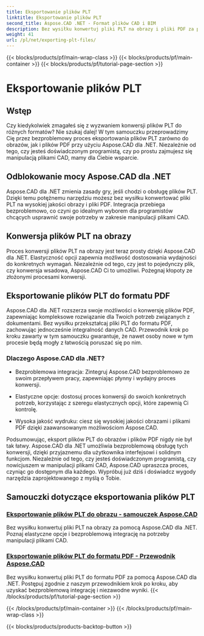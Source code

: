 ```yaml
---
title: Eksportowanie plików PLT
linktitle: Eksportowanie plików PLT
second_title: Aspose.CAD .NET - Format plików CAD i BIM
description: Bez wysiłku konwertuj pliki PLT na obrazy i pliki PDF za pomocą Aspose.CAD dla .NET. Poznaj bezproblemową integrację i elastyczne opcje manipulacji plikami CAD.
weight: 41
url: /pl/net/exporting-plt-files/
---
```


{{< blocks/products/pf/main-wrap-class >}}
{{< blocks/products/pf/main-container >}}
{{< blocks/products/pf/tutorial-page-section >}}

# Eksportowanie plików PLT


## Wstęp

Czy kiedykolwiek zmagałeś się z wyzwaniem konwersji plików PLT do różnych formatów? Nie szukaj dalej! W tym samouczku przeprowadzimy Cię przez bezproblemowy proces eksportowania plików PLT zarówno do obrazów, jak i plików PDF przy użyciu Aspose.CAD dla .NET. Niezależnie od tego, czy jesteś doświadczonym programistą, czy po prostu zajmujesz się manipulacją plikami CAD, mamy dla Ciebie wsparcie.

## Odblokowanie mocy Aspose.CAD dla .NET

Aspose.CAD dla .NET zmienia zasady gry, jeśli chodzi o obsługę plików PLT. Dzięki temu potężnemu narzędziu możesz bez wysiłku konwertować pliki PLT na wysokiej jakości obrazy i pliki PDF. Integracja przebiega bezproblemowo, co czyni go idealnym wyborem dla programistów chcących usprawnić swoje potrzeby w zakresie manipulacji plikami CAD.

## Konwersja plików PLT na obrazy

Proces konwersji plików PLT na obrazy jest teraz prosty dzięki Aspose.CAD dla .NET. Elastyczność opcji zapewnia możliwość dostosowania wydajności do konkretnych wymagań. Niezależnie od tego, czy jest to pojedynczy plik, czy konwersja wsadowa, Aspose.CAD Ci to umożliwi. Pożegnaj kłopoty ze złożonymi procesami konwersji.

## Eksportowanie plików PLT do formatu PDF

Aspose.CAD dla .NET rozszerza swoje możliwości o konwersję plików PDF, zapewniając kompleksowe rozwiązanie dla Twoich potrzeb związanych z dokumentami. Bez wysiłku przekształcaj pliki PLT do formatu PDF, zachowując jednocześnie integralność danych CAD. Przewodnik krok po kroku zawarty w tym samouczku gwarantuje, że nawet osoby nowe w tym procesie będą mogły z łatwością poruszać się po nim.

### Dlaczego Aspose.CAD dla .NET?

- Bezproblemowa integracja: Zintegruj Aspose.CAD bezproblemowo ze swoim przepływem pracy, zapewniając płynny i wydajny proces konwersji.
  
- Elastyczne opcje: dostosuj proces konwersji do swoich konkretnych potrzeb, korzystając z szeregu elastycznych opcji, które zapewnią Ci kontrolę.

- Wysoka jakość wydruku: ciesz się wysokiej jakości obrazami i plikami PDF dzięki zaawansowanym możliwościom Aspose.CAD.

Podsumowując, eksport plików PLT do obrazów i plików PDF nigdy nie był tak łatwy. Aspose.CAD dla .NET umożliwia bezproblemową obsługę tych konwersji, dzięki przyjaznemu dla użytkownika interfejsowi i solidnym funkcjom. Niezależnie od tego, czy jesteś doświadczonym programistą, czy nowicjuszem w manipulacji plikami CAD, Aspose.CAD upraszcza proces, czyniąc go dostępnym dla każdego. Wypróbuj już dziś i doświadcz wygody narzędzia zaprojektowanego z myślą o Tobie.
## Samouczki dotyczące eksportowania plików PLT
### [Eksportowanie plików PLT do obrazu - samouczek Aspose.CAD](./exporting-plt-files-to-image/)
Bez wysiłku konwertuj pliki PLT na obrazy za pomocą Aspose.CAD dla .NET. Poznaj elastyczne opcje i bezproblemową integrację na potrzeby manipulacji plikami CAD.
### [Eksportowanie plików PLT do formatu PDF - Przewodnik Aspose.CAD](./exporting-plt-files-to-pdf/)
Bez wysiłku konwertuj pliki PLT do formatu PDF za pomocą Aspose.CAD dla .NET. Postępuj zgodnie z naszym przewodnikiem krok po kroku, aby uzyskać bezproblemową integrację i niezawodne wyniki.
{{< /blocks/products/pf/tutorial-page-section >}}

{{< /blocks/products/pf/main-container >}}
{{< /blocks/products/pf/main-wrap-class >}}

{{< blocks/products/products-backtop-button >}}
